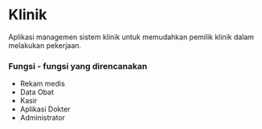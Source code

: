 # Klinik

Aplikasi managemen sistem klinik untuk memudahkan pemilik klinik dalam melakukan pekerjaan.

### Fungsi - fungsi yang direncanakan
- Rekam medis
- Data Obat
- Kasir
- Aplikasi Dokter
- Administrator
